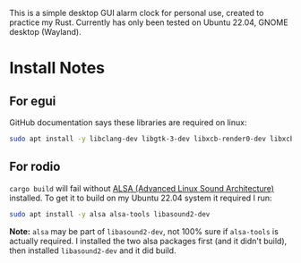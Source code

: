 This is a simple desktop GUI alarm clock for personal use, created to practice my Rust. Currently has only been tested on Ubuntu 22.04, GNOME desktop (Wayland).

# Install Notes
## For egui
GitHub documentation says these libraries are required on linux:
```bash
sudo apt install -y libclang-dev libgtk-3-dev libxcb-render0-dev libxcb-shape0-dev libxcb-xfixes0-dev libxkbcommon-dev libssl-dev
```
## For rodio
```cargo build``` will fail without [ALSA (Advanced Linux Sound Architecture)](https://www.alsa-project.org/wiki/Main_Page) installed. To get it to build on my Ubuntu 22.04 system it required I run:
```bash
sudo apt install -y alsa alsa-tools libasound2-dev
```
**Note:** ```alsa``` may be part of ```libasound2-dev```, not 100% sure if ```alsa-tools``` is actually required. I installed the two alsa packages first (and it didn't build), then installed ```libasound2-dev``` and it did build.
